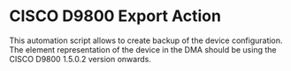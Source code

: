 # CISCO D9800 Export Action
This automation script allows to create backup of the device configuration. The element representation of the device in the DMA should be using the CISCO D9800 1.5.0.2 version onwards.

